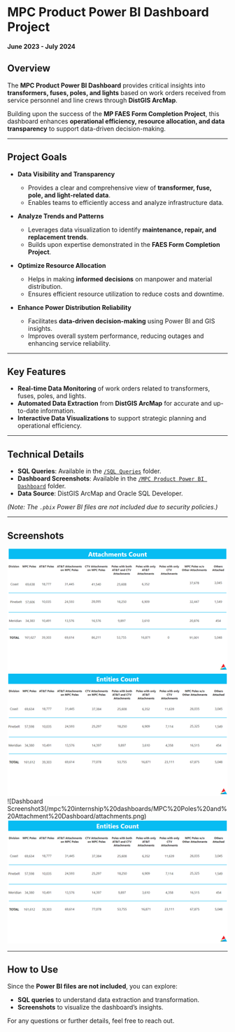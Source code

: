 # MPC Product Power BI Dashboard Project  
**June 2023 - July 2024**  

## Overview  

The **MPC Product Power BI Dashboard** provides critical insights into **transformers, fuses, poles, and lights** based on work orders received from service personnel and line crews through **DistGIS ArcMap**.  

Building upon the success of the **MP FAES Form Completion Project**, this dashboard enhances **operational efficiency, resource allocation, and data transparency** to support data-driven decision-making.  

---

## Project Goals  

- **Data Visibility and Transparency**  
  - Provides a clear and comprehensive view of **transformer, fuse, pole, and light-related data**.  
  - Enables teams to efficiently access and analyze infrastructure data.  

- **Analyze Trends and Patterns**  
  - Leverages data visualization to identify **maintenance, repair, and replacement trends**.  
  - Builds upon expertise demonstrated in the **FAES Form Completion Project**.  

- **Optimize Resource Allocation**  
  - Helps in making **informed decisions** on manpower and material distribution.  
  - Ensures efficient resource utilization to reduce costs and downtime.  

- **Enhance Power Distribution Reliability**  
  - Facilitates **data-driven decision-making** using Power BI and GIS insights.  
  - Improves overall system performance, reducing outages and enhancing service reliability.  

---

## Key Features  

- **Real-time Data Monitoring** of work orders related to transformers, fuses, poles, and lights.  
- **Automated Data Extraction** from **DistGIS ArcMap** for accurate and up-to-date information.  
- **Interactive Data Visualizations** to support strategic planning and operational efficiency.  

---

## Technical Details  

- **SQL Queries**: Available in the [`/SQL Queries`](/mpc%20internship%20dashboards/SQL%20Queries) folder.  
- **Dashboard Screenshots**: Available in the [`/MPC Product Power BI Dashboard`](/mpc%20internship%20dashboards/MPC%20Product%20Power%20BI%20Dashboard/) folder.  
- **Data Source**: DistGIS ArcMap and Oracle SQL Developer.  

*(Note: The `.pbix` Power BI files are not included due to security policies.)*  

---

## Screenshots   
![Dashboard Screenshot](/mpc%20internship%20dashboards/MPC%20Poles%20and%20Attachment%20Dashboard/attachments.png)  
![Dashboard Screenshot2](/mpc%20internship%20dashboards/MPC%20Poles%20and%20Attachment%20Dashboard/entities.png)
![Dashboard Screenshot3(/mpc%20internship%20dashboards/MPC%20Poles%20and%20Attachment%20Dashboard/attachments.png)  
![Dashboard Screenshot4](/mpc%20internship%20dashboards/MPC%20Poles%20and%20Attachment%20Dashboard/entities.png)

---

## How to Use  

Since the **Power BI files are not included**, you can explore:  
- **SQL queries** to understand data extraction and transformation.  
- **Screenshots** to visualize the dashboard’s insights.  

For any questions or further details, feel free to reach out.  

